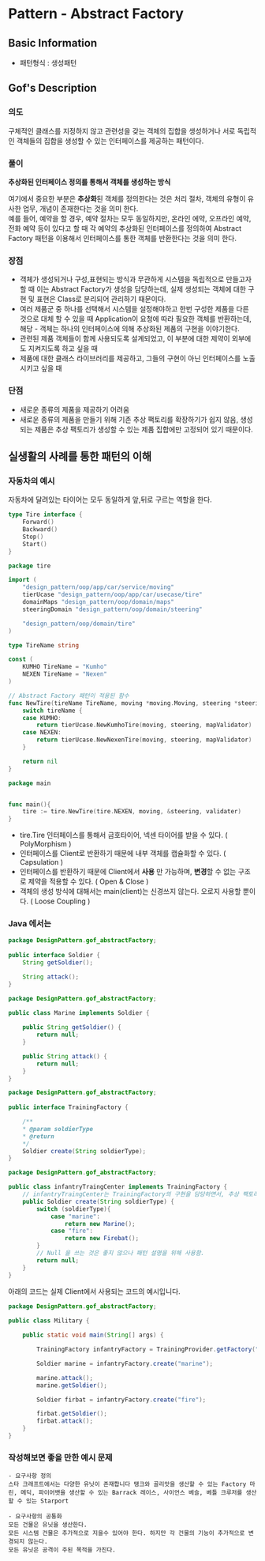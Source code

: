 # Pattern - Abstract Factory 

## Basic Information 

- 패턴형식 : 생성패턴 

## Gof's Description 

### 의도 

구체적인 클래스를 지정하지 않고 관련성을 갖는 객체의 집합을 생성하거나 서로 독립적인 객체들의 집합을 생성할 수 있는 인터페이스를 제공하는 패턴이다.

### 풀이  

**추상화된 인터페이스 정의를 통해서 객체를 생성하는 방식**  

여기에서 중요한 부분은 **추상화**된 객체를 정의한다는 것은 처리 절차, 객체의 유형이 유사한 업무, 개념이 존재한다는 것을 의미 한다.  
예를 들어, 예약을 할 경우, 예약 절차는 모두 동일하지만, 온라인 에약, 오프라인 예약, 전화 예약 등이 있다고 할 때 각 예약의 추상화된 인터페이스를 정의하여 
Abstract Factory 패턴을 이용해서 인터페이스를 통한 객체를 반환한다는 것을 의미 한다.   

### 장점 

- 객체가 생성되거나 구성,표현되는 방식과 무관하게 시스템을 독립적으로 만들고자 할 때 이는 Abstract Factory가 생성을 담당하는데, 실제 생성되는 객체에 대한 구현 및 표현은 Class로 분리되어 관리하기 때문이다.
- 여러 제품군 중 하나를 선택해서 시스템을 설정해야하고 한번 구성한 제품을 다른 것으로 대체 할 수 있을 때 Application이 요청에 따라 필요한 객체를 반환하는데, 해당 - 객체는 하나의 인터페이스에 의해 추상화된 제품의 구현을 이야기한다.
- 관련된 제품 객체들이 함께 사용되도록 설계되었고, 이 부분에 대한 제약이 외부에도 지켜지도록 하고 싶을 때
- 제품에 대한 클래스 라이브러리를 제공하고, 그들의 구현이 아닌 인터페이스를 노출시키고 싶을 때

### 단점 

- 새로운 종류의 제품을 제공하기 어려움 
- 새로운 종류의 제품을 만들기 위해 기존 추상 팩토리를 확장하기가 쉽지 않음, 생성되는 제품은 추상 팩토리가 생성할 수 있는 제품 집합에만 고정되어 있기 때문이다.

## 실생활의 사례를 통한 패턴의 이해 

### 자동차의 예시 

자동차에 달려있는 타이어는 모두 동일하게 앞,뒤로 구르는 역할을 한다. 

```go 
type Tire interface {
	Forward()
	Backward()
	Stop()
	Start()
}
```


```go 
package tire

import (
	"design_pattern/oop/app/car/service/moving"
	tierUcase "design_pattern/oop/app/car/usecase/tire"
	domainMaps "design_pattern/oop/domain/maps"
	steeringDomain "design_pattern/oop/domain/steering"

	"design_pattern/oop/domain/tire"
)

type TireName string

const (
	KUMHO TireName = "Kumho"
	NEXEN TireName = "Nexen"
)

// Abstract Factory 패턴이 적용된 함수 
func NewTire(tireName TireName, moving *moving.Moving, steering *steeringDomain.Steering, mapValidator domainMaps.MapValidate) tire.Tire {
	switch tireName {
	case KUMHO:
		return tierUcase.NewKumhoTire(moving, steering, mapValidator)
	case NEXEN:
		return tierUcase.NewNexenTire(moving, steering, mapValidator)
	}

	return nil
}

```

```go 
package main 


func main(){
	tire := tire.NewTire(tire.NEXEN, moving, &steering, validater)
}

```

- tire.Tire 인터페이스를 통해서 금호타이어, 넥센 타이어를 받을 수 있다. ( PolyMorphism )
- 인터페이스를 Client로 반환하기 때문에 내부 객체를 캡슐화할 수 있다. ( Capsulation )
- 인터페이스를 반환하기 때문에 Client에서 **사용** 만 가능하며, **변경**할 수 없는 구조로 제약을 적용할 수 있다. ( Open & Close )
- 객체의 생성 방식에 대해서는 main(client)는 신경쓰지 않는다. 오로지 사용할 뿐이다. ( Loose Coupling )


### Java 에서는 


```java 
package DesignPattern.gof_abstractFactory;
  
public interface Soldier {
	String getSoldier();

	String attack();
}  
```

```java 
package DesignPattern.gof_abstractFactory;
  
public class Marine implements Soldier {

	public String getSoldier() {
		return null;
	}

	public String attack() {
		return null;
	}
}
```

```java
package DesignPattern.gof_abstractFactory;
  
public interface TrainingFactory {

	/**
	* @param soldierType
	* @return
	*/
	Soldier create(String soldierType);
} 
```

```java
package DesignPattern.gof_abstractFactory;

public class infantryTraingCenter implements TrainingFactory {
	// infantryTraingCenter는 TrainingFactory의 구현을 담당하면서, 추상 팩토리에서 객체를 생성하는 역할을 맞는다..
	public Soldier create(String soldierType) {
		switch (soldierType){
			case "marine":
				return new Marine();
			case "fire":
				return new Firebat();
		}
		// Null 을 쓰는 것은 좋지 않으나 패턴 설명을 위해 사용함.
		return null;
	}
} 
```

아래의 코드는 실제 Client에서 사용되는 코드의 예시입니다.  

```java 
package DesignPattern.gof_abstractFactory;
  
public class Military {

	public static void main(String[] args) {

		TrainingFactory infantryFactory = TrainingProvider.getFactory("infantry");

		Soldier marine = infantryFactory.create("marine");

		marine.attack();
		marine.getSoldier();

		Soldier firbat = infantryFactory.create("fire");

		firbat.getSoldier();
		firbat.attack();
	}
} 
```

### 작성해보면 좋을 만한 예시 문제 

```
- 요구사항 정의
스타 크래프트에서는 다양한 유닛이 존재합니다 탱크와 골리앗을 생산할 수 있는 Factory 마린, 메딕, 파이어뱃을 생산할 수 있는 Barrack 레이스, 사이언스 베슬, 베틀 크루저를 생산할 수 있는 Starport

- 요구사항의 공통화
모든 건물은 유닛을 생산한다.
모든 시스템 건물은 추가적으로 지을수 있어야 한다. 하지만 각 건물의 기능이 추가적으로 변경되지 않는다.
모든 유닛은 공격이 주된 목적을 가진다.
```


